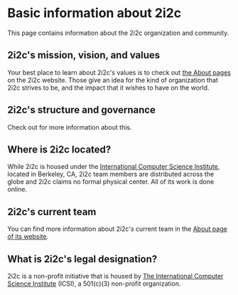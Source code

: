 # Basic information about 2i2c

This page contains information about the 2i2c organization and community.

## 2i2c's mission, vision, and values

Your best place to learn about 2i2c's values is to check out [the About pages](https://2i2c.org/about/) on the 2i2c website. Those give an idea for the kind of organization that 2i2c strives to be, and the impact that it wishes to have on the world.

## 2i2c's structure and governance

Check out [](about/structure.md) for more information about this.

## Where is 2i2c located?

While 2i2c is housed under the [International Computer Science Institute](https://icsi.berkeley.edu), located in Berkeley, CA, 2i2c team members are distributed across the globe and 2i2c claims no formal physical center. All of its work is done online.

## 2i2c's current team

You can find more information about 2i2c's current team in the [About page of its website](https://2i2c.org/about/).

## What is 2i2c's legal designation?

2i2c is a non-profit initiative that is housed by [The International Computer Science Institute](http://www.icsi.berkeley.edu/) (ICSI), a 501(c)(3) non-profit organization.
